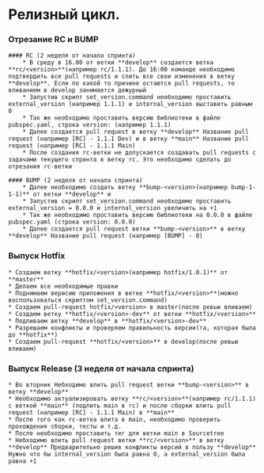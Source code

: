 # Релизный цикл.

### Отрезание RC и BUMP

    #### RC (2 неделя от начала спринта)
        * В среду в 16.00 от ветки **develop** создается ветка **rc/<version>**(например rc/1.1.1). До 16:00 команде необходимо подтвердить все pull requests и слить все свои изменения в ветку **develop**. Если по какой то причине остаются pull requests, то вливанием в develop занимается дежурный
        * Запустив скрипт set_version.command необходимо проставить external_version (например 1.1.1) и internal_version выставить равным 0
        * Так же необходимо проставить версию библиотеки в файле pubspec.yaml, строка version: (например 1.1.1)
        * Далее создается pull request в ветку **develop** Название pull request (например [RC] - 1.1.1 Dev) и в ветку **main** Название pull request (например [RC] - 1.1.1 Main)
        * После создания rc-ветки не допускается создавать pull requests c задачами текущего спринта в ветку rc. Это необходимо сделать до отрезания rc-ветки
        
    #### BUMP (2 неделя от начала спринта)
        * Далее необходимо создать ветку **bump-<version>(например bump-1-1-1)** от ветки **develop** и 
        * Запустив скрипт set_version.command необходимо проставить external_version = 0.0.0 и internal_version увеличить на +1
        * Так же необходимо проставить версию библиотеки на 0.0.0 в файле pubspec.yaml (строка version: 0.0.0)
        * Далее создается pull request ветки **bump-<version>** в ветку **develop** Название pull request (например [BUMP] - 8)

### Выпуск Hotfix
    * Создаем ветку **hotfix/<version>(например hotfix/1.0.1)** от **master**
    * Делаем все необходимые правки 
    * Поднимаем верисию приложения в ветке **hotfix/<version>**(можно воспользоваться скриптом set_version.command)
    * Создаем pull-request hotfix/<version> в master(после ревью вливаем)
    * Создаем ветку **hotfix/<version>-dev** от ветки **hotfix/<version>**
    * Подливаем ветку **develop** в **hotfix/<version>-dev**
    * Разрешаем конфликты и проверяем правильность версии(та, которая была до **hotfix**)
    * Создаем pull-request **hotfix/<version>** в develop(после ревью вливаем)

### Выпуск Release (3 неделя от начала спринта)
    * Во вторник Небходимо влить pull request ветки **bump-<version>** в ветку **develop**
    * Необходимо актуализировать ветку **rc/<version>**(например rc/1.1.1) с веткой **main** (подлить main в rc) и после сборки влить pull request (например [RC] - 1.1.1 Main) в **main**
    * После того как rc-ветка влита в main, необходимо проверить прохождения сборки, тесты и т.д. 
    * После необходимо проставить тег для ветки main в Sourcetree 
    * Небходимо влить pull request ветки **rc/<version>** в ветку **develop** Предварительно решив конфликты версий в пользу **develop** Нужно что бы internal_version была равна 0, а external_version была равна +1
